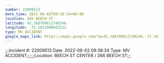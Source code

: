 ```yaml
---
number: 22009513
date_time: 2022-06-02T09:38:34+00:00
location: 266 BEECH ST
latitude: 42.388780611748246
longitude: -71.1813998833212
type: MV ACCIDENT
google_maps_link: https://maps.google.com/?q=42.388780611748246,-71.1813998833212
---
```


;;;Incident #: 22009513  Date: 2022-06-02 09:38:34   Type: MV ACCIDENT;;;;;;Location: BEECH ST CENTER / 266 BEECH ST;;;
